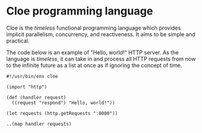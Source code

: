 # Cloe programming language

Cloe is the *timeless* functional programming language which provides implicit
parallelism, concurrency, and reactiveness.
It aims to be simple and practical.

The code below is an example of "Hello, world!" HTTP server. As the language is
*timeless*, it can take in and process all HTTP requests from now to the
infinite future as a list at once as if ignoring the concept of time.

```cloe
#!/usr/bin/env cloe

(import "http")

(def (handler request)
  ((request "respond") "Hello, world!"))

(let requests (http.getRequests ":8080"))

..(map handler requests)
```
